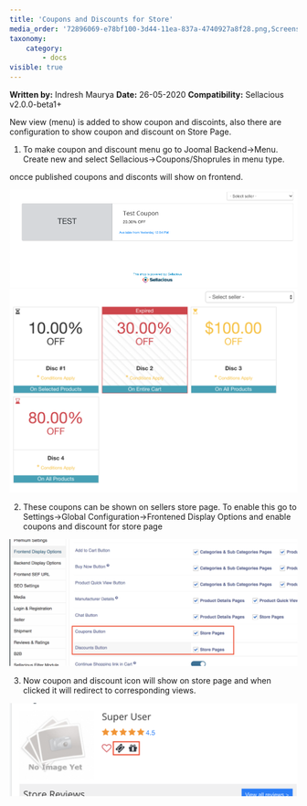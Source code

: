 ```yaml
---
title: 'Coupons and Discounts for Store'
media_order: '72896069-e78bf100-3d44-11ea-837a-4740927a8f28.png,Screenshot 2020-05-26 at 12.55.50 PM.png,72896061-e3f86a00-3d44-11ea-8750-64dac402061c.png'
taxonomy:
    category:
        - docs
visible: true
---
```


**Written by:** Indresh Maurya
**Date:** 26-05-2020
**Compatibility:** Sellacious v2.0.0-beta1+

New view (menu) is added to show coupon and discoints, also there are configuration to show coupon and discount on Store Page.

1. To make coupon and discount menu go to Joomal Backend->Menu. Create new and select Sellacious->Coupons/Shoprules in menu type.

oncce published coupons and disconts will show on frontend.

![](Screenshot%202020-05-26%20at%2012.55.50%20PM.png)
![](72896069-e78bf100-3d44-11ea-837a-4740927a8f28.png)

2. These coupons can be shown on sellers store page. To enable this go to Settings->Global Configuration->Frontened Display Options and enable coupons and discount for store page

![](72896061-e3f86a00-3d44-11ea-8750-64dac402061c.png)


3. Now coupon and discount icon will show on store page and when clicked it will redirect to corresponding views.

![](72896075-eb1f7800-3d44-11ea-8c13-51be164f23ed.png)

